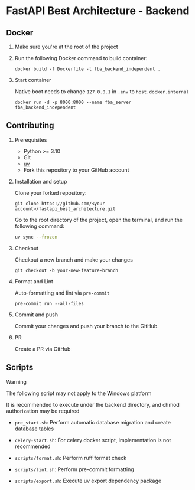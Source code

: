 # FastAPI Best Architecture - Backend

## Docker

1. Make sure you're at the root of the project
2. Run the following Docker command to build container:

   ```shell
   docker build -f Dockerfile -t fba_backend_independent .
   ```

3. Start container

   Native boot needs to change `127.0.0.1` in `.env` to `host.docker.internal`

   ```shell
   docker run -d -p 8000:8000 --name fba_server fba_backend_independent
   ```

## Contributing

1. Prerequisites

    - Python >= 3.10
    - Git
    - [uv](https://docs.astral.sh/uv/getting-started/installation/)
    - Fork this repository to your GitHub account

2. Installation and setup

   Clone your forked repository:

   ```shell
   git clone https://github.com/<your account>/fastapi_best_architecture.git
   ```

   Go to the root directory of the project, open the terminal, and run the following command:

   ```sh
   uv sync --frozen
   ```

3. Checkout

   Checkout a new branch and make your changes

   ```shell
   git checkout -b your-new-feature-branch
   ```

4. Format and Lint

   Auto-formatting and lint via `pre-commit`

   ```shell
   pre-commit run --all-files
   ```

5. Commit and push

   Commit your changes and push your branch to the GitHub.

6. PR

   Create a PR via GitHub

## Scripts

> [!WARNING]
>
> The following script may not apply to the Windows platform
>
> It is recommended to execute under the backend directory, and chmod authorization may be required

- `pre_start.sh`: Perform automatic database migration and create database tables

- `celery-start.sh`: For celery docker script, implementation is not recommended

- `scripts/format.sh`: Perform ruff format check

- `scripts/lint.sh`: Perform pre-commit formatting

- `scripts/export.sh`: Execute uv export dependency package
